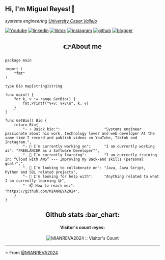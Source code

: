 <h2> Hi, I'm Miguel Reyes!👋 </h2>

<p><em>systems engineering <a href="https://www.ucv.edu.pe/">University Cesar Vallejo</a> 
</em></p>

[![Youtube](https://img.shields.io/static/v1?label=&message=youtube&color=FF0000&logo=youtube&logoColor=white&style=for-the-badge)](https://youtube.com/channel/UCW_UbGx47yEHZ0_hgV9HhGA?sub_confirmation=1)
[![linkedin](https://img.shields.io/static/v1?label=&message=linkedin&color=0e76a8&logo=linkedin&logoColor=white&style=for-the-badge)](https://www.linkedin.com/in/miguelreyesvasquez)
[![tiktok](https://img.shields.io/static/v1?label=&message=tiktok&color=ff0050&logo=tiktok&logoColor=white&style=for-the-badge)](https://www.tiktok.com/@reyestech2024)
[![instagram](https://img.shields.io/static/v1?label=&message=instagram&color=5B51D8&logo=instagram&logoColor=white&style=for-the-badge)](https://instagram.com/reyestech2024) 
[![github](https://img.shields.io/static/v1?label=&message=github&color=171515&logo=github&logoColor=white&style=for-the-badge)](https://github.com/MIANREVA2024)
[![blogger](https://img.shields.io/static/v1?label=&message=blogger&color=#fc4f08&logo=blogger&logoColor=white&style=for-the-badge)](https://reyestech2024.blogspot.com/)

<!--
[![twitter](https://img.shields.io/static/v1?label=&message=twitter&color=1DA1F2&logo=twitter&logoColor=white&style=for-the-badge)](https://twitter.com/edfierropro)
[![discord](https://img.shields.io/static/v1?label=&message=discord&color=7289da&logo=discord&logoColor=white&style=for-the-badge)](https://discord.gg/t4Txush)
[![twitch](https://img.shields.io/static/v1?label=&message=twitch&color=6441a5&logo=twitch&logoColor=white&style=for-the-badge)](https://twitch.tv/eduardofierropro)
[![colaboración](https://img.shields.io/static/v1?label=&message=colaboracion&color=blue&logo=teach&logoColor=white&style=for-the-badge)](http://colaboracion.eduardofierro.pro)-->

<h2 align="center">👉About me</h2>

```golang
package main

import (
	"fmt"
)

type Bio map[string]string

func main() {
	for k, v := range GetBio() {
		fmt.Printf("%+v: %+v\n", k, v)
	}
}

func GetBio() Bio {
	return Bio{
		"- ⚡ Quick bio:":                    "Systems engineer passionate about his work, technology lover and web developer At the same time I record and publish videos on YouTube, Tiktok and Instagram.",
		"- 🔭 I’m currently working on":      "I am currently working as": "FREELANCER as a Software Developer"",
		"- 🌱 I’m currently learning":        "I am currently training in: “Cloud with AWS” --- Improving my Back-end skills (personal goal)”,",
		"- 👯 I’m looking to collaborate on": "Java, Java Script, Python and SQL related projects",
		"- 🤔 I’m looking for help with":     "Anything related to what I am currently learning 😅",
		"- 📫 How to reach me:":              "https://github.com/MIANREVA2024",
	}
}
```
<h2 align="center">Github stats :bar_chart:</h2>
<h4 align="center">Visitor's count :eyes:</h4>

<p align="center"><img src="https://profile-counter.glitch.me/{MIANREVA2024}/count.svg" alt="MIANREVA2024 :: Visitor's Count" /></p>

---
⭐️ From [@MIANREVA2024](https://github.com/MIANREVA2024)
